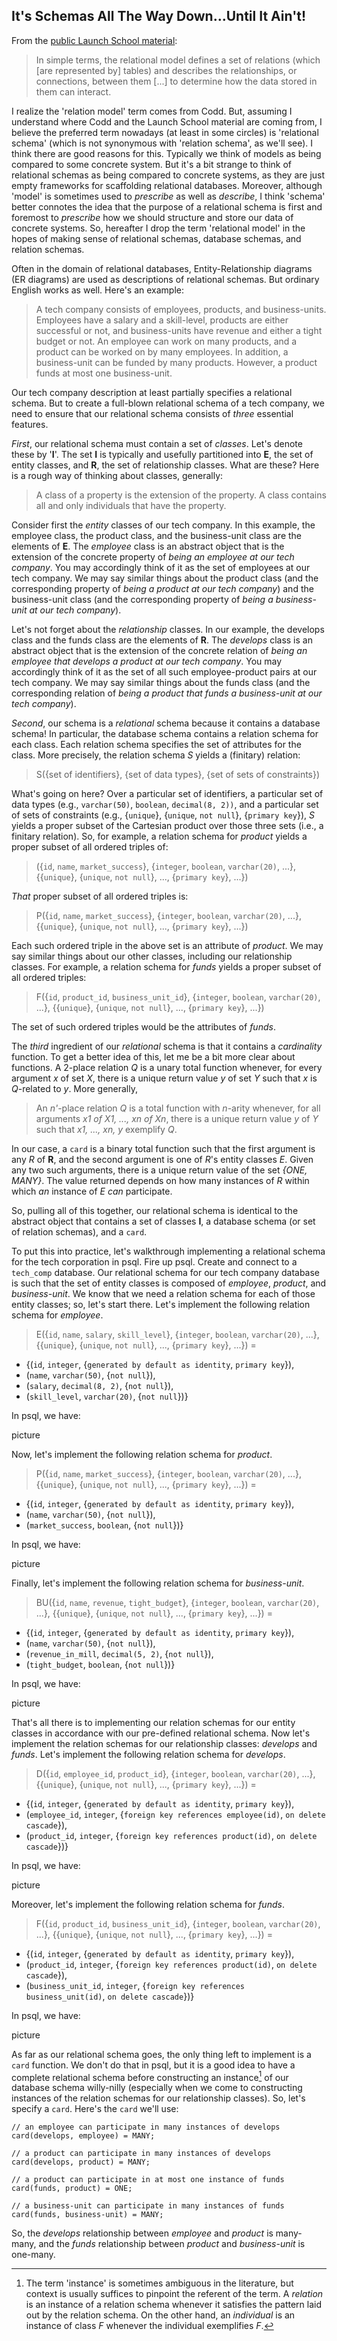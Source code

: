 ## It's Schemas All The Way Down...Until It Ain't!

From the [public Launch School material](https://launchschool.com/books/sql/read/introduction):

> In simple terms, the relational model defines a set of relations (which [are represented by] tables) and describes the relationships, or connections, between them [...] to determine how the data stored in them can interact.

I realize the 'relation model' term comes from Codd. But, assuming I understand where Codd and the Launch School material are coming from, I believe the preferred term nowadays (at least in some circles) is 'relational schema' (which is not synonymous with 'relation schema', as we'll see). I think there are good reasons for this. Typically we think of models as being compared to some concrete system. But it's a bit strange to think of relational schemas as being compared to concrete systems, as they are just empty frameworks for scaffolding relational databases. Moreover, although 'model' is sometimes used to _prescribe_ as well as _describe_, I think 'schema' better connotes the idea that the purpose of a relational schema is first and foremost to _prescribe_ how we should structure and store our data of concrete systems. So, hereafter I drop the term 'relational model' in the hopes of making sense of relational schemas, database schemas, and relation schemas.

Often in the domain of relational databases, Entity-Relationship diagrams (ER diagrams) are used as descriptions of relational schemas. But ordinary English works as well. Here's an example:

> A tech company consists of employees, products, and business-units. Employees have a salary and a skill-level, products are either successful or not, and business-units have revenue and either a tight budget or not. An employee can work on many products, and a product can be worked on by many employees. In addition, a business-unit can be funded by many products. However, a product funds at most one business-unit.

Our tech company description at least partially specifies a relational schema. But to create a full-blown relational schema of a tech company, we need to ensure that our relational schema consists of _three_ essential features.

_First_, our relational schema must contain a set of _classes_. Let's denote these by '**I**'. The set **I** is typically and usefully partitioned into **E**, the set of entity classes, and **R**, the set of relationship classes. What are these? Here is a rough way of thinking about classes, generally:

> A class of a property is the extension of the property. A class contains all and only individuals that have the property.

Consider first the _entity_ classes of our tech company. In this example, the employee class, the product class, and the business-unit class are the elements of **E**. The _employee_ class is an abstract object that is the extension of the concrete property of _being an employee at our tech company_. You may accordingly think of it as the set of employees at our tech company. We may say similar things about the product class (and the corresponding property of _being a product at our tech company_) and the business-unit class (and the corresponding property of _being a business-unit at our tech company_).

Let's not forget about the _relationship_ classes. In our example, the develops class and the funds class are the elements of **R**. The _develops_ class is an abstract object that is the extension of the concrete relation of _being an employee that develops a product at our tech company_. You may accordingly think of it as the set of all such employee-product pairs at our tech company. We may say similar things about the funds class (and the corresponding relation of _being a product that funds a business-unit at our tech company_).

_Second_, our schema is a _relational_ schema because it contains a database schema! In particular, the database schema contains a relation schema for each class. Each relation schema specifies the set of attributes for the class. More precisely, the relation schema _S_ yields a (finitary) relation:

> S({set of identifiers}, {set of data types}, {set of sets of constraints})

What's going on here? Over a particular set of identifiers, a particular set of data types (e.g., `varchar(50)`, `boolean`, `decimal(8, 2))`, and a particular set of sets of constraints (e.g., {`unique`}, {`unique`, `not null`}, {`primary key`}), _S_ yields a proper subset of the Cartesian product over those three sets (i.e., a finitary relation). So, for example, a relation schema for _product_ yields a proper subset of all ordered triples of:

> ({`id`, `name`, `market_success`}, {`integer`, `boolean`, `varchar(20)`, ...}, {{`unique`}, {`unique`, `not null`}, ..., {`primary key`}, ...})

_That_ proper subset of all ordered triples is:

> P({`id`, `name`, `market_success`}, {`integer`, `boolean`, `varchar(20)`, ...}, {{`unique`}, {`unique`, `not null`}, ..., {`primary key`}, ...})

Each such ordered triple in the above set is an attribute of _product_. We may say similar things about our other classes, including our relationship classes. For example, a relation schema for _funds_ yields a proper subset of all ordered triples:

> F({`id`, `product_id`, `business_unit_id`}, {`integer`, `boolean`, `varchar(20)`, ...}, {{`unique`}, {`unique`, `not null`}, ..., {`primary key`}, ...})

The set of such ordered triples would be the attributes of _funds_.

The _third_ ingredient of our _relational_ schema is that it contains a _cardinality_ function. To get a better idea of this, let me be a bit more clear about functions. A 2-place relation _Q_ is a unary total function whenever, for every argument _x_ of set _X_, there is a unique return value _y_ of set _Y_ such that _x_ is _Q_-related to _y_. More generally,

> An _n'_-place relation _Q_ is a total function with _n_-arity whenever, for all arguments _x1 of X1, ..., xn of Xn_, there is a unique return value _y_ of _Y_ such that _x1, ..., xn, y_ exemplify _Q_.

In our case, a `card` is a binary total function such that the first argument is any _R_ of **R**, and the second argument is one of _R_'s entity classes _E_. Given any two such arguments, there is a unique return value of the set _{ONE, MANY}_. The value returned depends on how many instances of _R_ within which _an_ instance of _E_ _can_ participate.

So, pulling all of this together, our relational schema is identical to the abstract object that contains a set of classes **I**, a database schema (or set of relation schemas), and a `card`.

To put this into practice, let's walkthrough implementing a relational schema for the tech corporation in psql. Fire up psql. Create and connect to a `tech_comp` database. Our relational schema for our tech company database is such that the set of entity classes is composed of _employee_, _product_, and _business-unit_. We know that we need a relation schema for each of those entity classes; so, let's start there. Let's implement the following relation schema for _employee_.

> E({`id`, `name`, `salary`, `skill_level`}, {`integer`, `boolean`, `varchar(20)`, ...}, {{`unique`}, {`unique`, `not null`}, ..., {`primary key`}, ...}) =

- {(`id`, `integer`, {`generated by default as identity`, `primary key`}),
- (`name`, `varchar(50)`, {`not null`}),
- (`salary`, `decimal(8, 2)`, {`not null`}),
- (`skill_level`, `varchar(20)`, {`not null`})}

In psql, we have:

picture

Now, let's implement the following relation schema for _product_.

> P({`id`, `name`, `market_success`}, {`integer`, `boolean`, `varchar(20)`, ...}, {{`unique`}, {`unique`, `not null`}, ..., {`primary key`}, ...}) =

- {(`id`, `integer`, {`generated by default as identity`, `primary key`}),
- (`name`, `varchar(50)`, {`not null`}),
- (`market_success`, `boolean`, {`not null`})}

In psql, we have:

picture

Finally, let's implement the following relation schema for _business-unit_.

> BU({`id`, `name`, `revenue`, `tight_budget`}, {`integer`, `boolean`, `varchar(20)`, ...}, {{`unique`}, {`unique`, `not null`}, ..., {`primary key`}, ...}) =

- {(`id`, `integer`, {`generated by default as identity`, `primary key`}),
- (`name`, `varchar(50)`, {`not null`}),
- (`revenue_in_mill`, `decimal(5, 2)`, {`not null`}),
- (`tight_budget`, `boolean`, {`not null`})}

In psql, we have:

picture

That's all there is to implementing our relation schemas for our entity classes in accordance with our pre-defined relational schema. Now let's implement the relation schemas for our relationship classes: _develops_ and _funds_. Let's implement the following relation schema for _develops_.

> D({`id`, `employee_id`, `product_id`}, {`integer`, `boolean`, `varchar(20)`, ...}, {{`unique`}, {`unique`, `not null`}, ..., {`primary key`}, ...}) =

- {(`id`, `integer`, {`generated by default as identity`, `primary key`}),
- (`employee_id`, `integer`, {`foreign key references employee(id)`, `on delete cascade`}),
- (`product_id`, `integer`, {`foreign key references product(id)`, `on delete cascade`})}

In psql, we have:

picture

Moreover, let's implement the following relation schema for _funds_.

> F({`id`, `product_id`, `business_unit_id`}, {`integer`, `boolean`, `varchar(20)`, ...}, {{`unique`}, {`unique`, `not null`}, ..., {`primary key`}, ...}) =

- {(`id`, `integer`, {`generated by default as identity`, `primary key`}),
- (`product_id`, `integer`, {`foreign key references product(id)`, `on delete cascade`}),
- (`business_unit_id`, `integer`, {`foreign key references business_unit(id)`, `on delete cascade`})}

In psql, we have:

picture

As far as our relational schema goes, the only thing left to implement is a `card` function. We don't do that in psql, but it is a good idea to have a complete relational schema before constructing an instance[^1] of our database schema willy-nilly (especially when we come to constructing instances of the relation schemas for our relationship classes). So, let's specify a `card`. Here's the `card` we'll use:

[^1]: The term 'instance' is sometimes ambiguous in the literature, but context is usually suffices to pinpoint the referent of the term. A _relation_ is an instance of a relation schema whenever it satisfies the pattern laid out by the relation schema. On the other hand, an _individual_ is an instance of class _F_ whenever the individual exemplifies _F_.

```text
// an employee can participate in many instances of develops
card(develops, employee) = MANY;

// a product can participate in many instances of develops
card(develops, product) = MANY;

// a product can participate in at most one instance of funds
card(funds, product) = ONE;

// a business-unit can participate in many instances of funds
card(funds, business-unit) = MANY;
```

So, the _develops_ relationship between _employee_ and _product_ is many-many, and the _funds_ relationship between _product_ and _business-unit_ is one-many.
